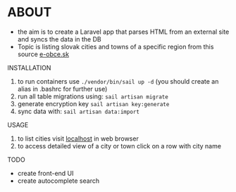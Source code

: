 
# ABOUT #

- the aim is to create a Laravel app that parses HTML from an external site and syncs the data in the DB
- Topic is listing slovak cities and towns of a specific region from this source [e-obce.sk](https://www.e-obce.sk/kraj/NR.html)

INSTALLATION

1. to run containers use `./vendor/bin/sail up -d` (you should create an alias in .bashrc for further use)
1. run all table migrations using: `sail artisan migrate`
1. generate encryption key `sail artisan key:generate`
1. sync data with: `sail artisan data:import`

USAGE

1. to list cities visit [localhost](http://localhost) in web browser
1. to access detailed view of a city or town click on a row with city name

TODO

- create front-end UI
- create autocomplete search

